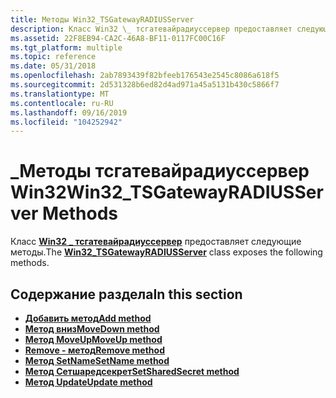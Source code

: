 ```yaml
---
title: Методы Win32_TSGatewayRADIUSServer
description: Класс Win32 \_ тсгатевайрадиуссервер предоставляет следующие методы.
ms.assetid: 22F8EB94-CA2C-46A8-BF11-0117FC00C16F
ms.tgt_platform: multiple
ms.topic: reference
ms.date: 05/31/2018
ms.openlocfilehash: 2ab7893439f82bfeeb176543e2545c8086a618f5
ms.sourcegitcommit: 2d531328b6ed82d4ad971a45a5131b430c5866f7
ms.translationtype: MT
ms.contentlocale: ru-RU
ms.lasthandoff: 09/16/2019
ms.locfileid: "104252942"
---
```

# <a name="win32_tsgatewayradiusserver-methods"></a><span data-ttu-id="ebdc2-103">\_Методы тсгатевайрадиуссервер Win32</span><span class="sxs-lookup"><span data-stu-id="ebdc2-103">Win32\_TSGatewayRADIUSServer Methods</span></span>

<span data-ttu-id="ebdc2-104">Класс [**Win32 \_ тсгатевайрадиуссервер**](win32-tsgatewayradiusserver.md) предоставляет следующие методы.</span><span class="sxs-lookup"><span data-stu-id="ebdc2-104">The [**Win32\_TSGatewayRADIUSServer**](win32-tsgatewayradiusserver.md) class exposes the following methods.</span></span>

## <a name="in-this-section"></a><span data-ttu-id="ebdc2-105">Содержание раздела</span><span class="sxs-lookup"><span data-stu-id="ebdc2-105">In this section</span></span>

-   [<span data-ttu-id="ebdc2-106">**Добавить метод**</span><span class="sxs-lookup"><span data-stu-id="ebdc2-106">**Add method**</span></span>](win32-tsgatewayradiusserver-add.md)
-   [<span data-ttu-id="ebdc2-107">**Метод вниз**</span><span class="sxs-lookup"><span data-stu-id="ebdc2-107">**MoveDown method**</span></span>](movedown-win32-tsgatewayradiusserver.md)
-   [<span data-ttu-id="ebdc2-108">**Метод MoveUp**</span><span class="sxs-lookup"><span data-stu-id="ebdc2-108">**MoveUp method**</span></span>](moveup-win32-tsgatewayradiusserver.md)
-   [<span data-ttu-id="ebdc2-109">**Remove - метод**</span><span class="sxs-lookup"><span data-stu-id="ebdc2-109">**Remove method**</span></span>](win32-tsgatewayradiusserver-remove.md)
-   [<span data-ttu-id="ebdc2-110">**Метод SetName**</span><span class="sxs-lookup"><span data-stu-id="ebdc2-110">**SetName method**</span></span>](setname-win32-tsgatewayradiusserver.md)
-   [<span data-ttu-id="ebdc2-111">**Метод Сетшаредсекрет**</span><span class="sxs-lookup"><span data-stu-id="ebdc2-111">**SetSharedSecret method**</span></span>](setsharedsecret-win32-tsgatewayradiusserver.md)
-   [<span data-ttu-id="ebdc2-112">**Метод Update**</span><span class="sxs-lookup"><span data-stu-id="ebdc2-112">**Update method**</span></span>](update-win32-tsgatewayradiusserver.md)

 

 




